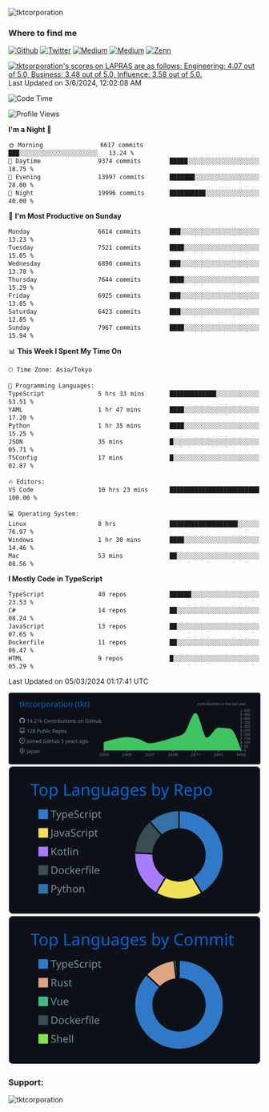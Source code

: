<p align="left"> <img src="https://komarev.com/ghpvc/?username=tktcorporation&label=Profile%20views&color=0e75b6&style=flat" alt="tktcorporation" /> </p>

<h3>Where to find me</h3>
<p>
<a href="https://github.com/tktcorporation" target="_blank"><img alt="Github" src="https://img.shields.io/badge/GitHub-%2312100E.svg?&style=for-the-badge&logo=Github&logoColor=white" /></a>
<a href="https://twitter.com/tktcorporation" target="_blank"><img alt="Twitter" src="https://img.shields.io/badge/twitter-%231DA1F2.svg?&style=for-the-badge&logo=twitter&logoColor=white" /></a>
<a href="https://www.linkedin.com/in/tktcorporation" target="_blank"><img alt="Medium" src="https://img.shields.io/badge/linkdin-0a66c2.svg?&style=for-the-badge&logo=linkedin&logoColor=white" /></a>
<a href="https://qiita.com/tktcorporation" target="_blank"><img alt="Medium" src="https://img.shields.io/badge/qiita-55C500.svg?&style=for-the-badge&logo=qiita&logoColor=white" /></a>
<a href="https://zenn.dev/tktcorporation" target="_blank"><img alt="Zenn" src="https://img.shields.io/badge/Zenn-3EA8FF.svg?&style=for-the-badge&logo=Zenn&logoColor=white" /></a>
</p>

<!--START_SECTION:lapras-card-->
<p ><a href="https://lapras.com/public/tktcorporation" target="_blank" rel="noopener noreferrer"><img alt="tktcorporation's scores on LAPRAS are as follows: Engineering: 4.07 out of 5.0, Business: 3.48 out of 5.0, Influence: 3.58 out of 5.0." src="https://lapras-card-generator.vercel.app/api/svg?e=4.07&b=3.48&i=3.58&b1=%23232323&b2=%236d6d6d&i1=%23212121&i2=%23818181&l=en" width="300" ></a>  
Last Updated on 3/6/2024, 12:02:08 AM</p>
<!--END_SECTION:lapras-card-->
  
<!--START_SECTION:waka-->
![Code Time](http://img.shields.io/badge/Code%20Time-1%2C413%20hrs%2046%20mins-blue)

![Profile Views](http://img.shields.io/badge/Profile%20Views-0-blue)

**I'm a Night 🦉** 

```text
🌞 Morning                6617 commits        ███░░░░░░░░░░░░░░░░░░░░░░   13.24 % 
🌆 Daytime                9374 commits        █████░░░░░░░░░░░░░░░░░░░░   18.75 % 
🌃 Evening                13997 commits       ███████░░░░░░░░░░░░░░░░░░   28.00 % 
🌙 Night                  19996 commits       ██████████░░░░░░░░░░░░░░░   40.00 % 
```
📅 **I'm Most Productive on Sunday** 

```text
Monday                   6614 commits        ███░░░░░░░░░░░░░░░░░░░░░░   13.23 % 
Tuesday                  7521 commits        ████░░░░░░░░░░░░░░░░░░░░░   15.05 % 
Wednesday                6890 commits        ███░░░░░░░░░░░░░░░░░░░░░░   13.78 % 
Thursday                 7644 commits        ████░░░░░░░░░░░░░░░░░░░░░   15.29 % 
Friday                   6925 commits        ███░░░░░░░░░░░░░░░░░░░░░░   13.85 % 
Saturday                 6423 commits        ███░░░░░░░░░░░░░░░░░░░░░░   12.85 % 
Sunday                   7967 commits        ████░░░░░░░░░░░░░░░░░░░░░   15.94 % 
```


📊 **This Week I Spent My Time On** 

```text
🕑︎ Time Zone: Asia/Tokyo

💬 Programming Languages: 
TypeScript               5 hrs 33 mins       █████████████░░░░░░░░░░░░   53.51 % 
YAML                     1 hr 47 mins        ████░░░░░░░░░░░░░░░░░░░░░   17.20 % 
Python                   1 hr 35 mins        ████░░░░░░░░░░░░░░░░░░░░░   15.25 % 
JSON                     35 mins             █░░░░░░░░░░░░░░░░░░░░░░░░   05.71 % 
TSConfig                 17 mins             █░░░░░░░░░░░░░░░░░░░░░░░░   02.87 % 

🔥 Editors: 
VS Code                  10 hrs 23 mins      █████████████████████████   100.00 % 

💻 Operating System: 
Linux                    8 hrs               ███████████████████░░░░░░   76.97 % 
Windows                  1 hr 30 mins        ████░░░░░░░░░░░░░░░░░░░░░   14.46 % 
Mac                      53 mins             ██░░░░░░░░░░░░░░░░░░░░░░░   08.56 % 
```

**I Mostly Code in TypeScript** 

```text
TypeScript               40 repos            ██████░░░░░░░░░░░░░░░░░░░   23.53 % 
C#                       14 repos            ██░░░░░░░░░░░░░░░░░░░░░░░   08.24 % 
JavaScript               13 repos            ██░░░░░░░░░░░░░░░░░░░░░░░   07.65 % 
Dockerfile               11 repos            ██░░░░░░░░░░░░░░░░░░░░░░░   06.47 % 
HTML                     9 repos             █░░░░░░░░░░░░░░░░░░░░░░░░   05.29 % 
```




 Last Updated on 05/03/2024 01:17:41 UTC
<!--END_SECTION:waka-->

[![](https://raw.githubusercontent.com/tktcorporation/tktcorporation/master/profile-summary-card-output/github_dark/0-profile-details.svg)](https://github.com/vn7n24fzkq/github-profile-summary-cards)
[![](https://raw.githubusercontent.com/tktcorporation/tktcorporation/master/profile-summary-card-output/github_dark/1-repos-per-language.svg)](https://github.com/vn7n24fzkq/github-profile-summary-cards) [![](https://raw.githubusercontent.com/tktcorporation/tktcorporation/master/profile-summary-card-output/github_dark/2-most-commit-language.svg)](https://github.com/vn7n24fzkq/github-profile-summary-cards)

<h3 align="left">Support:</h3>
<p><a href="https://www.buymeacoffee.com/tktcorporation"> <img align="left" src="https://cdn.buymeacoffee.com/buttons/v2/default-yellow.png" height="50" width="210" alt="tktcorporation" /></a></p><br><br>
